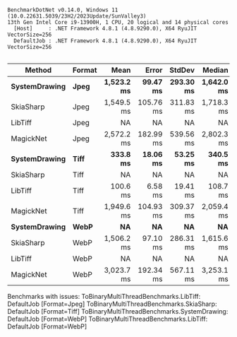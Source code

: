 ```

BenchmarkDotNet v0.14.0, Windows 11 (10.0.22631.5039/23H2/2023Update/SunValley3)
13th Gen Intel Core i9-13900H, 1 CPU, 20 logical and 14 physical cores
  [Host]     : .NET Framework 4.8.1 (4.8.9290.0), X64 RyuJIT VectorSize=256
  DefaultJob : .NET Framework 4.8.1 (4.8.9290.0), X64 RyuJIT VectorSize=256


```
| Method        | Format | Mean       | Error     | StdDev    | Median     | Gen0       | Gen1      | Gen2      | Allocated     |
|-------------- |------- |-----------:|----------:|----------:|-----------:|-----------:|----------:|----------:|--------------:|
| **SystemDrawing** | **Jpeg**   | **1,523.2 ms** |  **99.47 ms** | **293.30 ms** | **1,642.0 ms** | **13000.0000** |         **-** |         **-** |   **81922.53 KB** |
| SkiaSharp     | Jpeg   | 1,549.5 ms | 105.76 ms | 311.83 ms | 1,718.3 ms |          - |         - |         - |        248 KB |
| LibTiff       | Jpeg   |         NA |        NA |        NA |         NA |         NA |        NA |        NA |            NA |
| MagickNet     | Jpeg   | 2,572.2 ms | 182.99 ms | 539.56 ms | 2,802.3 ms |  8000.0000 | 8000.0000 | 8000.0000 | 3397892.26 KB |
| **SystemDrawing** | **Tiff**   |   **333.8 ms** |  **18.06 ms** |  **53.25 ms** |   **340.5 ms** |  **2000.0000** |         **-** |         **-** |   **13992.93 KB** |
| SkiaSharp     | Tiff   |         NA |        NA |        NA |         NA |         NA |        NA |        NA |            NA |
| LibTiff       | Tiff   |   100.6 ms |   6.58 ms |  19.41 ms |   108.7 ms |  4000.0000 | 2000.0000 |         - |   25398.23 KB |
| MagickNet     | Tiff   | 1,949.6 ms | 104.93 ms | 309.37 ms | 2,059.4 ms |  8000.0000 | 8000.0000 | 8000.0000 | 3397768.13 KB |
| **SystemDrawing** | **WebP**   |         **NA** |        **NA** |        **NA** |         **NA** |         **NA** |        **NA** |        **NA** |            **NA** |
| SkiaSharp     | WebP   | 1,506.2 ms |  97.10 ms | 286.31 ms | 1,615.6 ms |          - |         - |         - |        248 KB |
| LibTiff       | WebP   |         NA |        NA |        NA |         NA |         NA |        NA |        NA |            NA |
| MagickNet     | WebP   | 3,023.7 ms | 192.34 ms | 567.11 ms | 3,253.1 ms |  8000.0000 | 8000.0000 | 8000.0000 | 3397756.66 KB |

Benchmarks with issues:
  ToBinaryMultiThreadBenchmarks.LibTiff: DefaultJob [Format=Jpeg]
  ToBinaryMultiThreadBenchmarks.SkiaSharp: DefaultJob [Format=Tiff]
  ToBinaryMultiThreadBenchmarks.SystemDrawing: DefaultJob [Format=WebP]
  ToBinaryMultiThreadBenchmarks.LibTiff: DefaultJob [Format=WebP]
